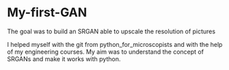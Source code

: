 # My-first-GAN
The goal was to build an SRGAN able to upscale the resolution of pictures

I helped myself with the git from python_for_microscopists and with the help of my engineering courses.
My aim was to understand the concept of SRGANs and make it works with python.

